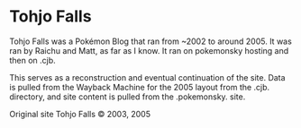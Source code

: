 <h1><b>Tohjo Falls</b></h1>

Tohjo Falls was a Pokémon Blog that ran from ~2002 to around 2005. It was ran by Raichu and Matt, as far as I know. It ran on pokemonsky hosting and then on .cjb. 

This serves as a reconstruction and eventual continuation of the site. Data is pulled from the Wayback Machine for the 2005 layout from the .cjb. directory, and site content is pulled from the .pokemonsky. site.

Original site Tohjo Falls ©️ 2003, 2005

